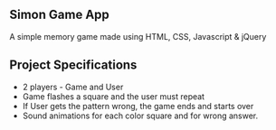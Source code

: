 ## Simon Game App

A simple memory game made using HTML, CSS, Javascript & jQuery

## Project Specifications

- 2 players - Game and User
- Game flashes a square and the user must repeat
- If User gets the pattern wrong, the game ends and starts over
- Sound animations for each color square and for wrong answer.
